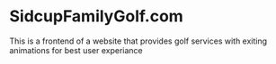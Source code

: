 # SidcupFamilyGolf.com
This is a frontend of a website that provides golf services with exiting animations for best user experiance
